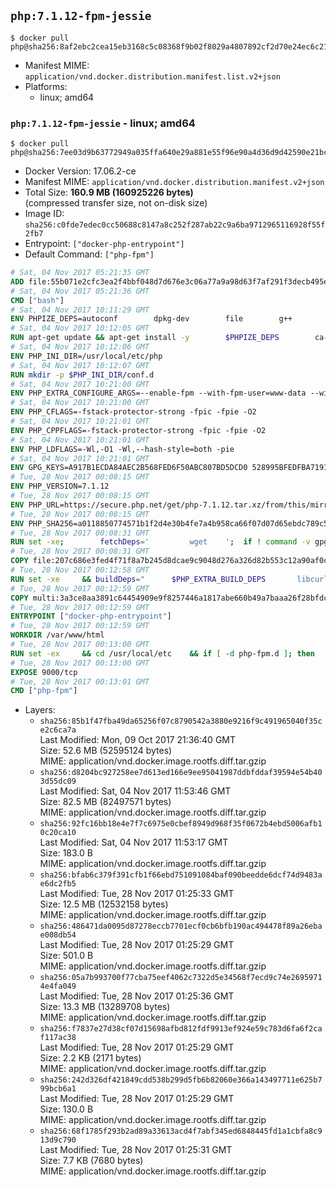 ## `php:7.1.12-fpm-jessie`

```console
$ docker pull php@sha256:8af2ebc2cea15eb3168c5c08368f9b02f8029a4807892cf2d70e24ec6c2124b1
```

-	Manifest MIME: `application/vnd.docker.distribution.manifest.list.v2+json`
-	Platforms:
	-	linux; amd64

### `php:7.1.12-fpm-jessie` - linux; amd64

```console
$ docker pull php@sha256:7ee03d9b63772949a035ffa640e29a881e55f96e90a4d36d9d42590e21bc0212
```

-	Docker Version: 17.06.2-ce
-	Manifest MIME: `application/vnd.docker.distribution.manifest.v2+json`
-	Total Size: **160.9 MB (160925226 bytes)**  
	(compressed transfer size, not on-disk size)
-	Image ID: `sha256:c0fde7edec0cc50688c8147a8c252f287ab22c9a6ba9712965116928f55f2fb7`
-	Entrypoint: `["docker-php-entrypoint"]`
-	Default Command: `["php-fpm"]`

```dockerfile
# Sat, 04 Nov 2017 05:21:35 GMT
ADD file:55b071e2cfc3ea2f4bbf048d7d676e3c06a77a9a98d63f7af291f3decb495ec8 in / 
# Sat, 04 Nov 2017 05:21:36 GMT
CMD ["bash"]
# Sat, 04 Nov 2017 10:11:29 GMT
ENV PHPIZE_DEPS=autoconf 		dpkg-dev 		file 		g++ 		gcc 		libc-dev 		libpcre3-dev 		make 		pkg-config 		re2c
# Sat, 04 Nov 2017 10:12:05 GMT
RUN apt-get update && apt-get install -y 		$PHPIZE_DEPS 		ca-certificates 		curl 		libedit2 		libsqlite3-0 		libxml2 		xz-utils 	--no-install-recommends && rm -r /var/lib/apt/lists/*
# Sat, 04 Nov 2017 10:12:06 GMT
ENV PHP_INI_DIR=/usr/local/etc/php
# Sat, 04 Nov 2017 10:12:07 GMT
RUN mkdir -p $PHP_INI_DIR/conf.d
# Sat, 04 Nov 2017 10:21:00 GMT
ENV PHP_EXTRA_CONFIGURE_ARGS=--enable-fpm --with-fpm-user=www-data --with-fpm-group=www-data
# Sat, 04 Nov 2017 10:21:00 GMT
ENV PHP_CFLAGS=-fstack-protector-strong -fpic -fpie -O2
# Sat, 04 Nov 2017 10:21:01 GMT
ENV PHP_CPPFLAGS=-fstack-protector-strong -fpic -fpie -O2
# Sat, 04 Nov 2017 10:21:01 GMT
ENV PHP_LDFLAGS=-Wl,-O1 -Wl,--hash-style=both -pie
# Sat, 04 Nov 2017 10:21:01 GMT
ENV GPG_KEYS=A917B1ECDA84AEC2B568FED6F50ABC807BD5DCD0 528995BFEDFBA7191D46839EF9BA0ADA31CBD89E
# Tue, 28 Nov 2017 00:08:15 GMT
ENV PHP_VERSION=7.1.12
# Tue, 28 Nov 2017 00:08:15 GMT
ENV PHP_URL=https://secure.php.net/get/php-7.1.12.tar.xz/from/this/mirror PHP_ASC_URL=https://secure.php.net/get/php-7.1.12.tar.xz.asc/from/this/mirror
# Tue, 28 Nov 2017 00:08:15 GMT
ENV PHP_SHA256=a0118850774571b1f2d4e30b4fe7a4b958ca66f07d07d65ebdc789c54ba6eeb3 PHP_MD5=
# Tue, 28 Nov 2017 00:08:31 GMT
RUN set -xe; 		fetchDeps=' 		wget 	'; 	if ! command -v gpg > /dev/null; then 		fetchDeps="$fetchDeps 			dirmngr 			gnupg 		"; 	fi; 	apt-get update; 	apt-get install -y --no-install-recommends $fetchDeps; 	rm -rf /var/lib/apt/lists/*; 		mkdir -p /usr/src; 	cd /usr/src; 		wget -O php.tar.xz "$PHP_URL"; 		if [ -n "$PHP_SHA256" ]; then 		echo "$PHP_SHA256 *php.tar.xz" | sha256sum -c -; 	fi; 	if [ -n "$PHP_MD5" ]; then 		echo "$PHP_MD5 *php.tar.xz" | md5sum -c -; 	fi; 		if [ -n "$PHP_ASC_URL" ]; then 		wget -O php.tar.xz.asc "$PHP_ASC_URL"; 		export GNUPGHOME="$(mktemp -d)"; 		for key in $GPG_KEYS; do 			gpg --keyserver ha.pool.sks-keyservers.net --recv-keys "$key"; 		done; 		gpg --batch --verify php.tar.xz.asc php.tar.xz; 		rm -rf "$GNUPGHOME"; 	fi; 		apt-get purge -y --auto-remove -o APT::AutoRemove::RecommendsImportant=false $fetchDeps
# Tue, 28 Nov 2017 00:08:31 GMT
COPY file:207c686e3fed4f71f8a7b245d8dcae9c9048d276a326d82b553c12a90af0c0ca in /usr/local/bin/ 
# Tue, 28 Nov 2017 00:12:58 GMT
RUN set -xe 	&& buildDeps=" 		$PHP_EXTRA_BUILD_DEPS 		libcurl4-openssl-dev 		libedit-dev 		libsqlite3-dev 		libssl-dev 		libxml2-dev 		zlib1g-dev 	" 	&& apt-get update && apt-get install -y $buildDeps --no-install-recommends && rm -rf /var/lib/apt/lists/* 		&& export CFLAGS="$PHP_CFLAGS" 		CPPFLAGS="$PHP_CPPFLAGS" 		LDFLAGS="$PHP_LDFLAGS" 	&& docker-php-source extract 	&& cd /usr/src/php 	&& gnuArch="$(dpkg-architecture --query DEB_BUILD_GNU_TYPE)" 	&& debMultiarch="$(dpkg-architecture --query DEB_BUILD_MULTIARCH)" 	&& if [ ! -d /usr/include/curl ]; then 		ln -sT "/usr/include/$debMultiarch/curl" /usr/local/include/curl; 	fi 	&& ./configure 		--build="$gnuArch" 		--with-config-file-path="$PHP_INI_DIR" 		--with-config-file-scan-dir="$PHP_INI_DIR/conf.d" 				--disable-cgi 				--enable-ftp 		--enable-mbstring 		--enable-mysqlnd 				--with-curl 		--with-libedit 		--with-openssl 		--with-zlib 				--with-pcre-regex=/usr 		--with-libdir="lib/$debMultiarch" 				$PHP_EXTRA_CONFIGURE_ARGS 	&& make -j "$(nproc)" 	&& make install 	&& { find /usr/local/bin /usr/local/sbin -type f -executable -exec strip --strip-all '{}' + || true; } 	&& make clean 	&& cd / 	&& docker-php-source delete 		&& apt-get purge -y --auto-remove -o APT::AutoRemove::RecommendsImportant=false $buildDeps 		&& pecl update-channels 	&& rm -rf /tmp/pear ~/.pearrc
# Tue, 28 Nov 2017 00:12:59 GMT
COPY multi:3a3ce8aa3891c64454909e9f8257446a1817abe660b49a7baaa26f28bfdc444d in /usr/local/bin/ 
# Tue, 28 Nov 2017 00:12:59 GMT
ENTRYPOINT ["docker-php-entrypoint"]
# Tue, 28 Nov 2017 00:12:59 GMT
WORKDIR /var/www/html
# Tue, 28 Nov 2017 00:13:00 GMT
RUN set -ex 	&& cd /usr/local/etc 	&& if [ -d php-fpm.d ]; then 		sed 's!=NONE/!=!g' php-fpm.conf.default | tee php-fpm.conf > /dev/null; 		cp php-fpm.d/www.conf.default php-fpm.d/www.conf; 	else 		mkdir php-fpm.d; 		cp php-fpm.conf.default php-fpm.d/www.conf; 		{ 			echo '[global]'; 			echo 'include=etc/php-fpm.d/*.conf'; 		} | tee php-fpm.conf; 	fi 	&& { 		echo '[global]'; 		echo 'error_log = /proc/self/fd/2'; 		echo; 		echo '[www]'; 		echo '; if we send this to /proc/self/fd/1, it never appears'; 		echo 'access.log = /proc/self/fd/2'; 		echo; 		echo 'clear_env = no'; 		echo; 		echo '; Ensure worker stdout and stderr are sent to the main error log.'; 		echo 'catch_workers_output = yes'; 	} | tee php-fpm.d/docker.conf 	&& { 		echo '[global]'; 		echo 'daemonize = no'; 		echo; 		echo '[www]'; 		echo 'listen = [::]:9000'; 	} | tee php-fpm.d/zz-docker.conf
# Tue, 28 Nov 2017 00:13:00 GMT
EXPOSE 9000/tcp
# Tue, 28 Nov 2017 00:13:01 GMT
CMD ["php-fpm"]
```

-	Layers:
	-	`sha256:85b1f47fba49da65256f07c8790542a3880e9216f9c491965040f35ce2c6ca7a`  
		Last Modified: Mon, 09 Oct 2017 21:36:40 GMT  
		Size: 52.6 MB (52595124 bytes)  
		MIME: application/vnd.docker.image.rootfs.diff.tar.gzip
	-	`sha256:d8204bc927258ee7d613ed166e9ee95041987ddbfddaf39594e54b403d55dc09`  
		Last Modified: Sat, 04 Nov 2017 11:53:46 GMT  
		Size: 82.5 MB (82497571 bytes)  
		MIME: application/vnd.docker.image.rootfs.diff.tar.gzip
	-	`sha256:92fc16bb18e4e7f7c6975e0cbef8949d968f35f0672b4ebd5006afb10c20ca10`  
		Last Modified: Sat, 04 Nov 2017 11:53:17 GMT  
		Size: 183.0 B  
		MIME: application/vnd.docker.image.rootfs.diff.tar.gzip
	-	`sha256:bfab6c379f391cfb1f66ebd751091084baf090beedde6dcf74d9483ae6dc2fb5`  
		Last Modified: Tue, 28 Nov 2017 01:25:33 GMT  
		Size: 12.5 MB (12532158 bytes)  
		MIME: application/vnd.docker.image.rootfs.diff.tar.gzip
	-	`sha256:486471da0095d87278eccb7701ecf0cb6bfb190ac494478f89a26ebae008db54`  
		Last Modified: Tue, 28 Nov 2017 01:25:29 GMT  
		Size: 501.0 B  
		MIME: application/vnd.docker.image.rootfs.diff.tar.gzip
	-	`sha256:05a7b993700f77cba75eef4062c7322d5e34568f7ecd9c74e26959714e4fa049`  
		Last Modified: Tue, 28 Nov 2017 01:25:36 GMT  
		Size: 13.3 MB (13289708 bytes)  
		MIME: application/vnd.docker.image.rootfs.diff.tar.gzip
	-	`sha256:f7837e27d38cf07d15698afbd812fdf9913ef924e59c783d6fa6f2caf117ac38`  
		Last Modified: Tue, 28 Nov 2017 01:25:29 GMT  
		Size: 2.2 KB (2171 bytes)  
		MIME: application/vnd.docker.image.rootfs.diff.tar.gzip
	-	`sha256:242d326df421849cdd538b299d5fb6b82060e366a143497711e625b799bcb6a1`  
		Last Modified: Tue, 28 Nov 2017 01:25:29 GMT  
		Size: 130.0 B  
		MIME: application/vnd.docker.image.rootfs.diff.tar.gzip
	-	`sha256:68f1785f293b2ad89a33613acd4f7abf345ed6848445fd1a1cbfa8c913d9c790`  
		Last Modified: Tue, 28 Nov 2017 01:25:31 GMT  
		Size: 7.7 KB (7680 bytes)  
		MIME: application/vnd.docker.image.rootfs.diff.tar.gzip
